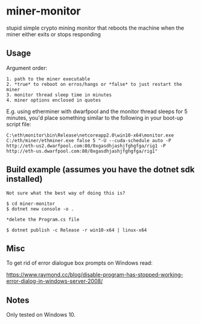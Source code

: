 # miner-monitor
stupid simple crypto mining monitor that reboots the machine when the miner either exits or stops responding


## Usage
Argument order:

    1. path to the miner executable
    2. *true* to reboot on erros/hangs or *false* to just restart the miner
    3. monitor thread sleep time in minutes
    4. miner options enclosed in quotes

E.g. using etherminer with dwarfpool and the monitor thread sleeps for 5 minutes, you'd place
something similar to the following in your boot-up script file:

    C:\eth\monitor\bin\Release\netcoreapp2.0\win10-x64\monitor.exe C:/eth/miner/ethminer.exe false 5 "-U --cuda-schedule auto -P http://eth-us2.dwarfpool.com:80/0xgasdhjashjfghgfga/rig1 -P http://eth-us.dwarfpool.com:80/0xgasdhjashjfghgfga/rig1"


## Build example (assumes you have the dotnet sdk installed)
    Not sure what the best way of doing this is?

    $ cd miner-monitor
    $ dotnet new console -o .

    *delete the Program.cs file

    $ dotnet publish -c Release -r win10-x64 | linux-x64


## Misc
To get rid of error dialogue box prompts on Windows read:

https://www.raymond.cc/blog/disable-program-has-stopped-working-error-dialog-in-windows-server-2008/


## Notes
Only tested on Windows 10.

